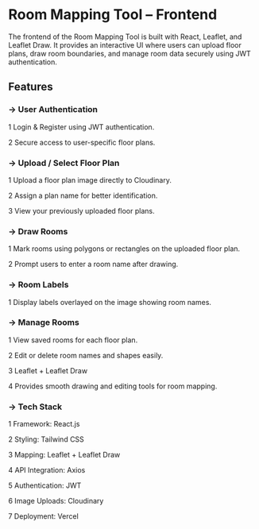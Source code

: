 # Room Mapping Tool – Frontend

The frontend of the Room Mapping Tool is built with React, Leaflet, and Leaflet Draw. It provides an interactive UI where users can upload floor plans, draw room boundaries, and manage room data securely using JWT authentication.


## Features

### -> User Authentication

1 Login & Register using JWT authentication.

2 Secure access to user-specific floor plans.



### -> Upload / Select Floor Plan

1 Upload a floor plan image directly to Cloudinary.

2 Assign a plan name for better identification.

3 View your previously uploaded floor plans.


### -> Draw Rooms

1 Mark rooms using polygons or rectangles on the uploaded floor plan.

2 Prompt users to enter a room name after drawing.

### -> Room Labels

1 Display labels overlayed on the image showing room names.

### -> Manage Rooms

1 View saved rooms for each floor plan.

2 Edit or delete room names and shapes easily.

3 Leaflet + Leaflet Draw

4 Provides smooth drawing and editing tools for room mapping.


### -> Tech Stack

1 Framework: React.js

2 Styling: Tailwind CSS

3 Mapping: Leaflet + Leaflet Draw

4 API Integration: Axios

5 Authentication: JWT

6 Image Uploads: Cloudinary

7 Deployment: Vercel